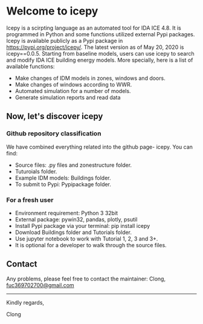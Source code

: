 # Welcome to icepy

Icepy is a scirpting language as an automated tool for IDA ICE 4.8. It is  programmed in Python and some functions utilized external Pypi packages. Icepy is available publicly as a Pypi
package in https://pypi.org/project/icepy/. The latest version as of May 20,
2020 is icepy==0.0.5. Starting from baseline models, users can use icepy to search and modify IDA ICE building energy models.
More specially, here is a list of available functions:

* Make changes of IDM models in zones, windows and doors.
* Make changes of windows according to WWR.
* Automated simulation for a number of models.
* Generate simulation reports and read data


## Now, let's discover icepy

### Github repository classification
We have combined everything related into the github page- icepy. You can find:

* Source files: .py files and zonestructure folder.
* Tuturoials folder.
* Example IDM models: Buildings folder.
* To submit to Pypi: Pypipackage folder.

### For a fresh user
* Environment requirement: Python 3 32bit
* External package: pywin32, pandas, plotly, psutil 
* Install Pypi package via your terminal: pip install icepy
* Download Buildings folder and Tutorials folder.
* Use jupyter notebook to work with Tutorial 1, 2, 3 and 3+. 
* It is optional for a developer to walk through the source files.

## Contact
Any problems, please feel free to contact the maintainer: Clong, fuc369702700@gmail.com


--------------------------


Kindly regards,

Clong






